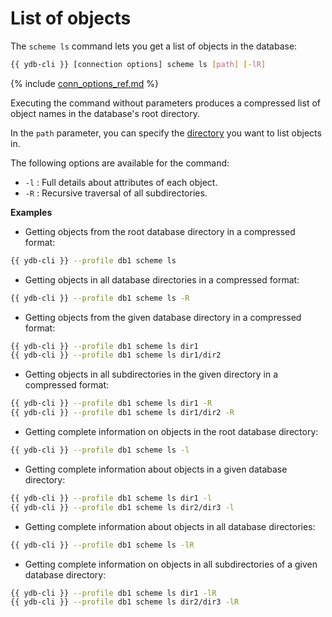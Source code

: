 # List of objects

The `scheme ls` command lets you get a list of objects in the database:

```bash
{{ ydb-cli }} [connection options] scheme ls [path] [-lR]
```

{% include [conn_options_ref.md](conn_options_ref.md) %}

Executing the command without parameters produces a compressed list of object names in the database's root directory.

In the `path` parameter, you can specify the [directory](../dir.md) you want to list objects in.

The following options are available for the command:

* `-l` : Full details about attributes of each object.
* `-R` : Recursive traversal of all subdirectories.

**Examples**

* Getting objects from the root database directory in a compressed format:

```bash
{{ ydb-cli }} --profile db1 scheme ls
```

* Getting objects in all database directories in a compressed format:

```bash
{{ ydb-cli }} --profile db1 scheme ls -R
```

* Getting objects from the given database directory in a compressed format:

```bash
{{ ydb-cli }} --profile db1 scheme ls dir1
{{ ydb-cli }} --profile db1 scheme ls dir1/dir2
```

* Getting objects in all subdirectories in the given directory in a compressed format:

```bash
{{ ydb-cli }} --profile db1 scheme ls dir1 -R
{{ ydb-cli }} --profile db1 scheme ls dir1/dir2 -R
```

* Getting complete information on objects in the root database directory:

```bash
{{ ydb-cli }} --profile db1 scheme ls -l
```

* Getting complete information about objects in a given database directory:

```bash
{{ ydb-cli }} --profile db1 scheme ls dir1 -l
{{ ydb-cli }} --profile db1 scheme ls dir2/dir3 -l
```

* Getting complete information about objects in all database directories:

```bash
{{ ydb-cli }} --profile db1 scheme ls -lR
```

* Getting complete information on objects in all subdirectories of a given database directory:

```bash
{{ ydb-cli }} --profile db1 scheme ls dir1 -lR
{{ ydb-cli }} --profile db1 scheme ls dir2/dir3 -lR
```
